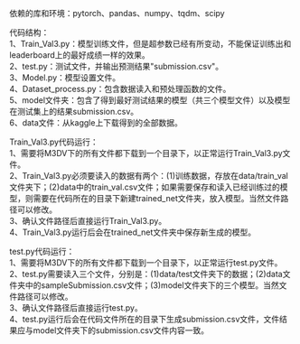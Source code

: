 依赖的库和环境：pytorch、pandas、numpy、tqdm、scipy

代码结构：  
1、Train_Val3.py：模型训练文件，但是超参数已经有所变动，不能保证训练出和leaderboard上的最好成绩一样的效果。  
2、test.py：测试文件，并输出预测结果"submission.csv"。  
3、Model.py：模型设置文件。  
4、Dataset_process.py：包含数据读入和预处理函数的文件。  
5、model文件夹：包含了得到最好测试结果的模型（共三个模型文件）以及模型在测试集上的结果submission.csv。  
6、data文件：从kaggle上下载得到的全部数据。  


Train_Val3.py代码运行：  
1、需要将M3DV下的所有文件都下载到一个目录下，以正常运行Train_Val3.py文件。  
2、Train_Val3.py必须要读入的数据有两个：(1)训练数据，存放在data/train_val文件夹下；(2)data中的train_val.csv文件；如果需要保存和读入已经训练过的模型，则需要在代码所在的目录下新建trained_net文件夹，放入模型。当然文件路径可以修改。  
3、确认文件路径后直接运行Train_Val3.py。  
4、Train_Val3.py运行后会在trained_net文件夹中保存新生成的模型。

test.py代码运行：  
1、需要将M3DV下的所有文件都下载到一个目录下，以正常运行test.py文件。  
2、test.py需要读入三个文件，分别是：(1)data/test文件夹下的数据；(2)data文件夹中的sampleSubmission.csv文件；(3)model文件夹下的三个模型。当然文件路径可以修改。  
3、确认文件路径后直接运行test.py。  
4、test.py运行后会在代码文件所在的目录下生成submission.csv文件，文件结果应与model文件夹下的submission.csv文件内容一致。
